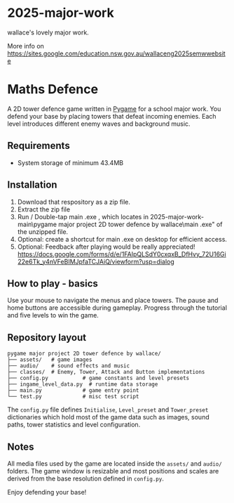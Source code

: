 # 2025-major-work
wallace's lovely major work.

More info on https://sites.google.com/education.nsw.gov.au/wallaceng2025semwwebsite

# Maths Defence

A 2D tower defence game written in [Pygame](https://www.pygame.org/) for a school major work.  You defend your base by placing towers that defeat incoming enemies.  Each level introduces different enemy waves and background music.

## Requirements

- System storage of minimum 43.4MB

## Installation

1. Download that respository as a zip file.
2. Extract the zip file
3. Run / Double-tap main .exe , which locates in 2025-major-work-main\pygame major project 2D tower defence by wallace\main .exe" of the unzipped file.
4. Optional: create a shortcut for main .exe on desktop for efficient access.
5. Optional: Feedback after playing would be really appreciated! https://docs.google.com/forms/d/e/1FAIpQLSdY0cxqxB_DfHvy_72U16Gi22e6Tk_y4nVFeBIMJpfaTCJAiQ/viewform?usp=dialog

## How to play - basics

Use your mouse to navigate the menus and place towers.  The pause and home buttons are accessible during gameplay.  Progress through the tutorial and five levels to win the game.

## Repository layout

```
pygame major project 2D tower defence by wallace/
├── assets/   # game images
├── audio/    # sound effects and music
├── classes/  # Enemy, Tower, Attack and Button implementations
├── config.py           # game constants and level presets
├── ingame_level_data.py  # runtime data storage
├── main.py             # game entry point
└── test.py             # misc test script
```

The `config.py` file defines `Initialise`, `Level_preset` and `Tower_preset` dictionaries which hold most of the game data such as images, sound paths, tower statistics and level configuration.

## Notes

All media files used by the game are located inside the `assets/` and `audio/` folders.  The game window is resizable and most positions and scales are derived from the base resolution defined in `config.py`.

Enjoy defending your base!
